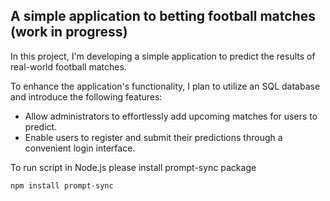 ## A simple application to betting football matches (work in progress)

In this project, I'm developing a simple application to predict the results of real-world football matches.

To enhance the application's functionality, I plan to utilize an SQL database and introduce the following features:

- Allow administrators to effortlessly add upcoming matches for users to predict.
- Enable users to register and submit their predictions through a convenient login interface.

To run script in Node.js please install prompt-sync package

```
npm install prompt-sync
